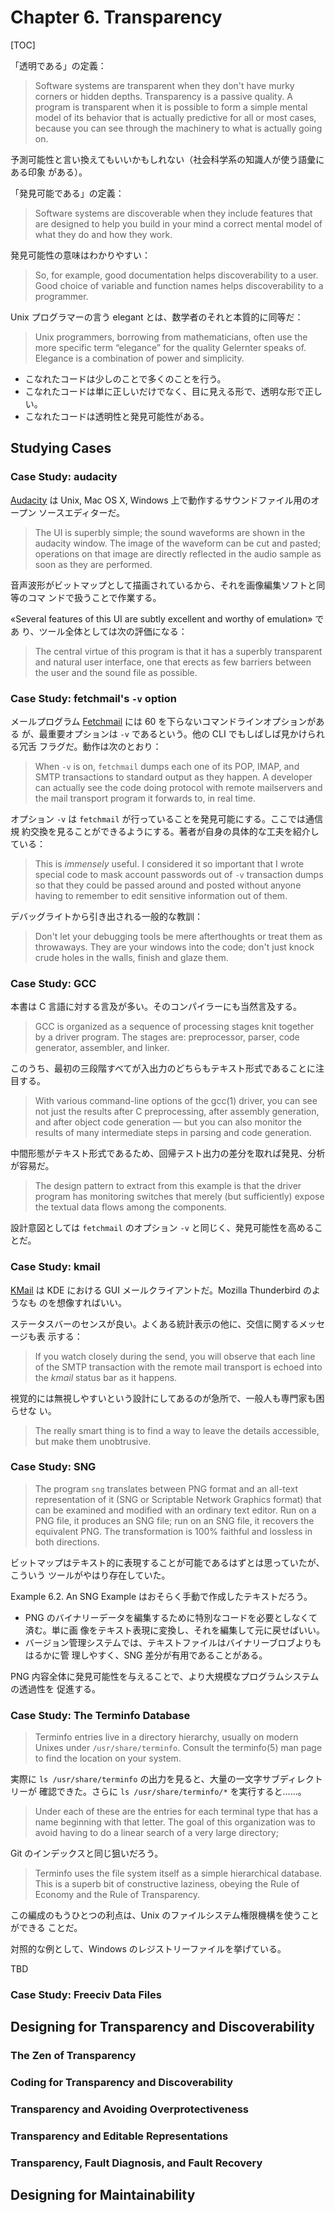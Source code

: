 # Chapter 6. Transparency

[TOC]

「透明である」の定義：

> Software systems are transparent when they don't have murky corners or hidden
> depths. Transparency is a passive quality. A program is transparent when it is
> possible to form a simple mental model of its behavior that is actually
> predictive for all or most cases, because you can see through the machinery to
> what is actually going on.

予測可能性と言い換えてもいいかもしれない（社会科学系の知識人が使う語彙にある印象
がある）。

<!-- murky: dark and dirty or difficult to see through -->
<!-- machinery: a group of large machines or the parts of a machine that make it work -->

「発見可能である」の定義：

> Software systems are discoverable when they include features that are designed
> to help you build in your mind a correct mental model of what they do and how
> they work.

発見可能性の意味はわかりやすい：

> So, for example, good documentation helps discoverability to a user. Good
> choice of variable and function names helps discoverability to a programmer.

Unix プログラマーの言う elegant とは、数学者のそれと本質的に同等だ：

> Unix programmers, borrowing from mathematicians, often use the more specific
> term “elegance” for the quality Gelernter speaks of. Elegance is a combination
> of power and simplicity.

* こなれたコードは少しのことで多くのことを行う。
* こなれたコードは単に正しいだけでなく、目に見える形で、透明な形で正しい。
* こなれたコードは透明性と発見可能性がある。

## Studying Cases

<!-- intersperse: to put things of one type in different parts or places among other things -->

### Case Study: audacity

[Audacity] は Unix, Mac OS X, Windows 上で動作するサウンドファイル用のオープン
ソースエディターだ。

> The UI is superbly simple; the sound waveforms are shown in the audacity
> window. The image of the waveform can be cut and pasted; operations on that
> image are directly reflected in the audio sample as soon as they are
> performed.

音声波形がビットマップとして描画されているから、それを画像編集ソフトと同等のコマ
ンドで扱うことで作業する。

<!-- superbly: in a way that is extremely good or impressive -->

«Several features of this UI are subtly excellent and worthy of emulation» であ
り、ツール全体としては次の評価になる：

> The central virtue of this program is that it has a superbly transparent and
> natural user interface, one that erects as few barriers between the user and
> the sound file as possible.

### Case Study: fetchmail's `-v` option

メールプログラム [Fetchmail] には 60 を下らないコマンドラインオプションがある
が、最重要オプションは `-v` であるという。他の CLI でもしばしば見かけられる冗舌
フラグだ。動作は次のとおり：

> When `-v` is on, `fetchmail` dumps each one of its POP, IMAP, and SMTP
> transactions to standard output as they happen. A developer can actually see
> the code doing protocol with remote mailservers and the mail transport program
> it forwards to, in real time.

<!-- Example 6.1. An example fetchmail -v transcript. -->

オプション `-v` は `fetchmail` が行っていることを発見可能にする。ここでは通信規
約交換を見ることができるようにする。著者が自身の具体的な工夫を紹介している：

> This is *immensely* useful. I considered it so important that I wrote special
> code to mask account passwords out of `-v` transaction dumps so that they
> could be passed around and posted without anyone having to remember to edit
> sensitive information out of them.

<!-- immensely: to an exceedingly great extent or degree; extremely -->

デバッグライトから引き出される一般的な教訓：

> Don't let your debugging tools be mere afterthoughts or treat them as
> throwaways. They are your windows into the code; don't just knock crude holes
> in the walls, finish and glaze them.

<!-- throwaways: 使い捨て -->
<!-- crude: simple and not skilfully done or mad -->
<!-- glaze: 光沢を付ける -->

### Case Study: GCC

本書は C 言語に対する言及が多い。そのコンパイラーにも当然言及する。

> GCC is organized as a sequence of processing stages knit together by a driver
> program. The stages are: preprocessor, parser, code generator, assembler, and
> linker.

このうち、最初の三段階すべてが入出力のどちらもテキスト形式であることに注目する。

> With various command-line options of the gcc(1) driver, you can see not just
> the results after C preprocessing, after assembly generation, and after object
> code generation — but you can also monitor the results of many intermediate
> steps in parsing and code generation.

中間形態がテキスト形式であるため、回帰テスト出力の差分を取れば発見、分析が容易だ。

> The design pattern to extract from this example is that the driver program has
> monitoring switches that merely (but sufficiently) expose the textual data
> flows among the components.

設計意図としては `fetchmail` のオプション `-v` と同じく、発見可能性を高めることだ。

### Case Study: kmail

[KMail] は KDE における GUI メールクライアントだ。Mozilla Thunderbird のようなも
のを想像すればいい。

ステータスバーのセンスが良い。よくある統計表示の他に、交信に関するメッセージも表
示する：

> If you watch closely during the send, you will observe that each line of the
> SMTP transaction with the remote mail transport is echoed into the *kmail*
> status bar as it happens.

視覚的には無視しやすいという設計にしてあるのが急所で、一般人も専門家も困らせな
い。

> The really smart thing is to find a way to leave the details accessible, but
> make them unobtrusive.

<!-- unobtrusive: not noticeable; 目立たない -->

### Case Study: SNG

> The program `sng` translates between PNG format and an all-text representation
> of it (SNG or Scriptable Network Graphics format) that can be examined and
> modified with an ordinary text editor. Run on a PNG file, it produces an SNG
> file; run on an SNG file, it recovers the equivalent PNG. The transformation
> is 100% faithful and lossless in both directions.

ビットマップはテキスト的に表現することが可能であるはずとは思っていたが、こういう
ツールがやはり存在していた。

Example 6.2. An SNG Example はおそらく手動で作成したテキストだろう。

* PNG のバイナリーデータを編集するために特別なコードを必要としなくて済む。単に画
  像をテキスト表現に変換し、それを編集して元に戻せばいい。
* バージョン管理システムでは、テキストファイルはバイナリーブロブよりもはるかに管
  理しやすく、SNG 差分が有用であることがある。

PNG 内容全体に発見可能性を与えることで、より大規模なプログラムシステムの透過性を
促進する。

### Case Study: The Terminfo Database

> Terminfo entries live in a directory hierarchy, usually on modern Unixes under
> `/usr/share/terminfo`. Consult the terminfo(5) man page to find the location
> on your system.

実際に `ls /usr/share/terminfo` の出力を見ると、大量の一文字サブディレクトリーが
確認できた。さらに `ls /usr/share/terminfo/*` を実行すると……。

> Under each of these are the entries for each terminal type that has a name
> beginning with that letter. The goal of this organization was to avoid having
> to do a linear search of a very large directory;

Git のインデックスと同じ狙いだろう。

> Terminfo uses the file system itself as a simple hierarchical database. This
> is a superb bit of constructive laziness, obeying the Rule of Economy and the
> Rule of Transparency.

この編成のもうひとつの利点は、Unix のファイルシステム権限機構を使うことができる
ことだ。

対照的な例として、Windows のレジストリーファイルを挙げている。

TBD

### Case Study: Freeciv Data Files

## Designing for Transparency and Discoverability

### The Zen of Transparency

### Coding for Transparency and Discoverability

### Transparency and Avoiding Overprotectiveness

### Transparency and Editable Representations

### Transparency, Fault Diagnosis, and Fault Recovery

## Designing for Maintainability

[Audacity]: <https://www.audacityteam.org/>
[Fetchmail]: <https://www.fetchmail.info/>
[KMail]: <https://apps.kde.org/kmail2/>
